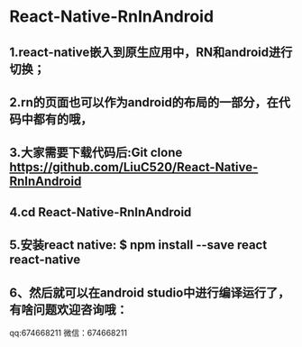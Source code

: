 # React-Native-RnInAndroid
## 1.react-native嵌入到原生应用中，RN和android进行切换；
## 2.rn的页面也可以作为android的布局的一部分，在代码中都有的哦，
## 3.大家需要下载代码后:Git clone https://github.com/LiuC520/React-Native-RnInAndroid
## 4.cd React-Native-RnInAndroid
## 5.安装react native: $ npm install --save react react-native
## 6、然后就可以在android studio中进行编译运行了，有啥问题欢迎咨询哦：
qq:674668211
微信：674668211

